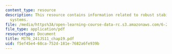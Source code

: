 ```yaml
---
content_type: resource
description: This resource contains information related to robust stability in SISO
  systems.
file: /media/https%3A/open-learning-course-data-rc.s3.amazonaws.com/6-241j-dynamic-systems-and-control-spring-2011/f5ef45e468ca752d181e7682a6fe939b_MIT6_241JS11_chap19.pdf
file_type: application/pdf
resourcetype: Document
title: MIT6_241JS11_chap19.pdf
uid: f5ef45e4-68ca-752d-181e-7682a6fe939b
---
```

